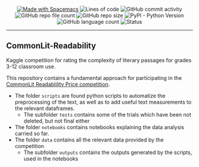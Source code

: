 <p align="center">
<a href="https://spacemacs.org"><img src="https://cdn.rawgit.com/syl20bnr/spacemacs/442d025779da2f62fc86c2082703697714db6514/assets/spacemacs-badge.svg" alt="Made with Spacemacs"></a>
<img alt="Lines of code" src="https://img.shields.io/tokei/lines/github/juancoro/Covid19-and-Mobility">
<img alt="GitHub commit activity" src="https://img.shields.io/github/commit-activity/y/juancoro/Covid19-and-Mobility">
<img alt="GitHub repo file count" src="https://img.shields.io/github/directory-file-count/juancoro/Covid19-and-Mobility">
<img alt="GitHub repo size" src="https://img.shields.io/github/repo-size/juancoro/Covid19-and-Mobility">
<img alt="PyPI - Python Version" src="https://img.shields.io/pypi/pyversions/numpy">
<img alt="GitHub language count" src="https://img.shields.io/github/languages/count/juancoro/Covid19-and-Mobility">
<img alt="Status" src="https://img.shields.io/badge/status-awesome-brightgreen">
</p>

---

## CommonLit-Readability
Kaggle competition for rating the complexity of literary passages for grades 3-12 classroom use.

This repository contains a fundamental approach for participating in the [CommonLit Readablility Price competition](https://www.kaggle.com/c/commonlitreadabilityprize).

* The folder `scripts` are found python scripts to automatize the preprocessing of the text, as well as to add useful text measurements to the relevant dataframes.
  * The subfolder `tests` contains some of the trials which have been not deleted, but not final either
* The folder `notebooks` contains notebooks explaining the data analysis carried so far.
* The folder `data` contains all the relevant data provided by the competition
  * The subfolder `outputs` contains the outputs generated by the scripts, used in the notebooks

